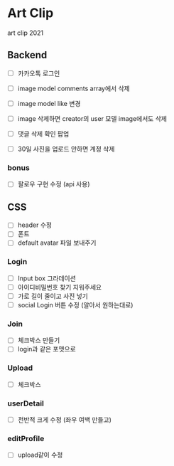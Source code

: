 # Art Clip

art clip 2021

## Backend

- [ ] 카카오톡 로그인
- [ ] image model comments array에서 삭제
- [ ] image model like 변경
- [ ] image 삭제하면 creator의 user 모델 image에서도 삭제
- [ ] 댓글 삭제 확인 팝업
  
- [ ] 30일 사진을 업로드 안하면 계정 삭제

### bonus

- [ ] 팔로우 구현 수정 (api 사용)
  

## CSS
- [ ] header 수정
- [ ] 폰트
- [ ] default avatar 파일 보내주기

### Login
- [ ] Input box 그라데이션
- [ ] 아이디비밀번호 찾기 지워주세요
- [ ] 가로 길이 줄이고 사진 넣기
- [ ] social Login 버튼 수정 (알아서 원하는대로)

### Join
- [ ] 체크박스 만들기
- [ ] login과 같은 포맷으로

### Upload
- [ ] 체크박스

### userDetail
- [ ] 전반적 크게 수정 (좌우 여백 만들고)

### editProfile
- [ ] upload같이 수정